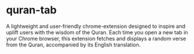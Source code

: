 # quran-tab
A lightweight and user-friendly chrome-extension designed to inspire and uplift users with the wisdom of the Quran. Each time you open a new tab in your Chrome browser, this extension fetches and displays a random verse from the Quran, accompanied by its English translation.
